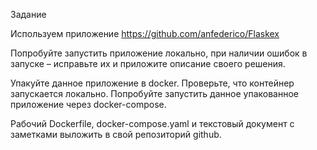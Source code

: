 Задание

Используем приложение https://github.com/anfederico/Flaskex

Попробуйте запустить приложение локально, при наличии ошибок в запуске –
исправьте их и приложите описание своего решения.

Упакуйте данное приложение в docker. Проверьте, что контейнер запускается
локально. Попробуйте запустить данное упакованное приложение через
docker-compose.

Рабочий Dockerfile, docker-compose.yaml и текстовый документ с заметками
выложить в свой репозиторий github.


